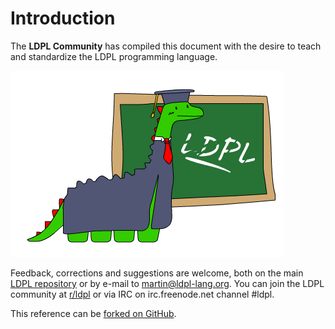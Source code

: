 # Introduction

The **LDPL Community** has compiled this document with the desire to teach and standardize the LDPL programming language.

![](.gitbook/assets/ldpl-reference.png)

Feedback, corrections and suggestions are welcome, both on the main [LDPL repository](https://github.com/lartu/ldpl) or by e-mail to [martin@ldpl-lang.org](mailto:martin@ldpl-lang.org). You can join the LDPL community at [r/ldpl](http://reddit.com/r/ldpl) or via IRC on irc.freenode.net channel \#ldpl.

This reference can be [forked on GitHub](https://github.com/Lartu/ldpl-docs).

